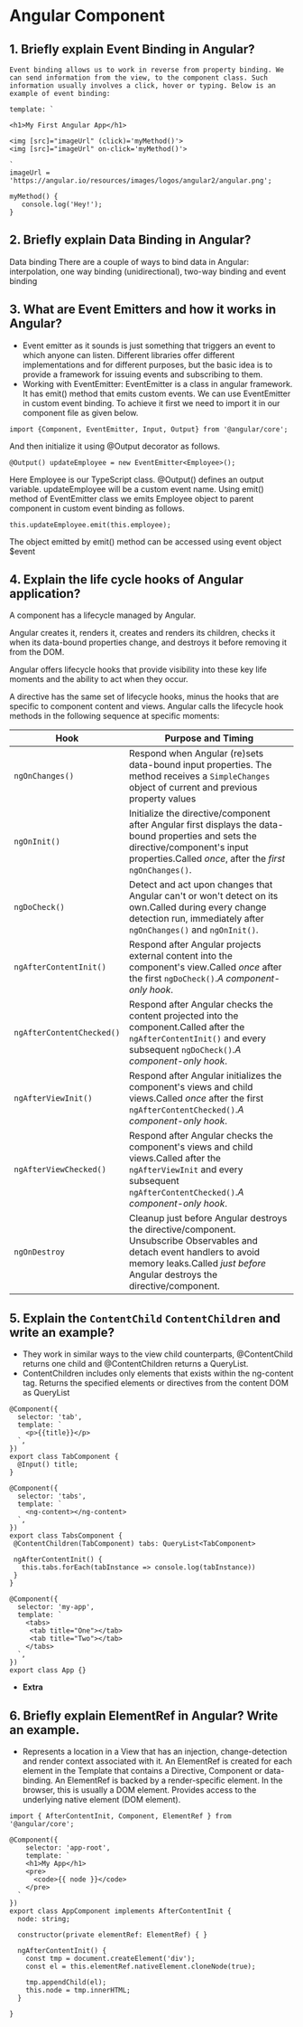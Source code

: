  

# Angular Component

## 1. Briefly explain Event Binding in Angular?
	Event binding allows us to work in reverse from property binding. We can send information from the view, to the component class. Such information usually involves a click, hover or typing. Below is an example of event binding: 
```
template: `

<h1>My First Angular App</h1>

<img [src]="imageUrl" (click)='myMethod()'>
<img [src]="imageUrl" on-click='myMethod()'>

`
imageUrl = 'https://angular.io/resources/images/logos/angular2/angular.png';

myMethod() {
   console.log('Hey!');
}

```		

## 2. Briefly explain Data Binding in Angular?

Data binding  There are a couple of ways to bind data in Angular: interpolation, one way binding (unidirectional), two-way binding and event binding 

## 3. What are Event Emitters and how it works in Angular?

- Event emitter as it sounds is just something that triggers an event to which anyone can listen. Different libraries offer different implementations and for different purposes, but the basic idea is to provide a framework for issuing events and subscribing to them.
- Working with EventEmitter: EventEmitter is a class in angular framework. It has emit() method that emits custom events. We can use EventEmitter in custom event binding. To achieve it first we need to import it in our component file as given below.
```
import {Component, EventEmitter, Input, Output} from '@angular/core'; 
```
And then initialize it using @Output decorator as follows.

```
@Output() updateEmployee = new EventEmitter<Employee>();  
```
Here Employee is our TypeScript class. @Output() defines an output variable. updateEmployee will be a custom event name. Using emit() method of EventEmitter class we emits Employee object to parent component in custom event binding as follows.

```
this.updateEmployee.emit(this.employee);  
```
The object emitted by emit() method can be accessed using event object $event
## 4. Explain the life cycle hooks of Angular application?

A component has a lifecycle managed by Angular.

Angular creates it, renders it, creates and renders its children, checks it when its data-bound properties change, and destroys it before removing it from the DOM.

Angular offers lifecycle hooks that provide visibility into these key life moments and the ability to act when they occur.

A directive has the same set of lifecycle hooks, minus the hooks that are specific to component content and views.
Angular calls the lifecycle hook methods in the following sequence at specific moments:

| Hook                      | Purpose and Timing                       |
| ------------------------- | ---------------------------------------- |
| `ngOnChanges()`           | Respond when Angular (re)sets data-bound input properties. The method receives a `SimpleChanges` object of current and previous property values |
| `ngOnInit()`              | Initialize the directive/component after Angular first displays the data-bound properties and sets the directive/component's input properties.Called *once*, after the *first* `ngOnChanges()`. |
| `ngDoCheck()`             | Detect and act upon changes that Angular can't or won't detect on its own.Called during every change detection run, immediately after `ngOnChanges()` and `ngOnInit()`. |
| `ngAfterContentInit()`    | Respond after Angular projects external content into the component's view.Called *once* after the first `ngDoCheck()`.*A component-only hook*. |
| `ngAfterContentChecked()` | Respond after Angular checks the content projected into the component.Called after the `ngAfterContentInit()` and every subsequent `ngDoCheck()`.*A component-only hook*. |
| `ngAfterViewInit()`       | Respond after Angular initializes the component's views and child views.Called *once* after the first `ngAfterContentChecked()`.*A component-only hook*. |
| `ngAfterViewChecked()`    | Respond after Angular checks the component's views and child views.Called after the `ngAfterViewInit` and every subsequent `ngAfterContentChecked()`.*A component-only hook*. |
| `ngOnDestroy`             | Cleanup just before Angular destroys the directive/component. Unsubscribe Observables and detach event handlers to avoid memory leaks.Called *just before* Angular destroys the directive/component. |

## 5. Explain the `ContentChild` `ContentChildren` and write an example?
- They work in similar ways to the view child counterparts, @ContentChild returns one child and @ContentChildren returns a QueryList.
- ContentChildren includes only elements that exists within the ng-content tag.
Returns the specified elements or directives from the content DOM as QueryList

```
@Component({
  selector: 'tab',
  template: `
    <p>{{title}}</p>
  `,
})
export class TabComponent {
  @Input() title;
}

@Component({
  selector: 'tabs',
  template: `
    <ng-content></ng-content>
  `,
})
export class TabsComponent {
 @ContentChildren(TabComponent) tabs: QueryList<TabComponent>
 
 ngAfterContentInit() {
   this.tabs.forEach(tabInstance => console.log(tabInstance))
 }
}

@Component({
  selector: 'my-app',
  template: `
    <tabs>
     <tab title="One"></tab>
     <tab title="Two"></tab>
    </tabs>
  `,
})
export class App {}
```

- **Extra**
## 6. Briefly explain ElementRef in Angular? Write an example.
- Represents a location in a View that has an injection, change-detection and render context associated with it.
An ElementRef is created for each element in the Template that contains a Directive, Component or data-binding.
An ElementRef is backed by a render-specific element. In the browser, this is usually a DOM element.
Provides access to the underlying native element (DOM element).

```
import { AfterContentInit, Component, ElementRef } from '@angular/core';

@Component({
    selector: 'app-root',
    template: `
    <h1>My App</h1>
    <pre>
      <code>{{ node }}</code>
    </pre>
  `
})
export class AppComponent implements AfterContentInit {
  node: string;

  constructor(private elementRef: ElementRef) { }

  ngAfterContentInit() {
    const tmp = document.createElement('div');
    const el = this.elementRef.nativeElement.cloneNode(true);

    tmp.appendChild(el);
    this.node = tmp.innerHTML;
  }

}
```

